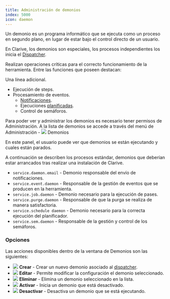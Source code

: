 ```yaml
---
title: Administración de demonios
index: 5000
icon: daemon
---
```

Un demonio es un programa informático que se ejecuta como un proceso en segundo plano, en lugar de estar bajo el control directo de un usuario.

En Clarive, los demonios son especiales, los procesos independientes los inicia el [Dispatcher](admin/dispatcher).

Realizan operaciones críticas para el correcto funcionamiento de la herramienta. Entre las funciones que poseen destacan:

Una línea adicional.

* Ejecución de steps.
* Procesamiento de eventos.
    - [Notificaciones](admin/notifications).
    - Ejecuciones [planificadas](admin/scheduler).
    - Control de semáforos.

Para poder ver y administrar los demonios es necesario tener permisos de Administración. A la lista de demonios se accede a través del menú de Administración - <img src="/static/images/icons/daemon.svg" /> Demonios

En este panel, el usuario puede ver que demonios se están ejecutando y cuales están parados.

A continuación se describen los procesos estándar, demonios que deberían estar arrancados tras realizar una instalación de Clarive.

- `service.daemon.email` - Demonio responsable del envío de notificaciones.
- `service.event.daemon` - Responsable de la gestión de eventos que se producen en la herramienta.
- `service.job.daemon` - Demonio necesario para la ejecución de pases.
- `service.purge.daemon` - Responsable de que la purga se realiza de manera satisfactoria.
- `service.schedule daemon` - Demonio necesario para la correcta ejecución del planificador.
- `service.sem.daemon` - Responsable de la gestión y control de los semáforos.

### Opciones
Las acciones disponibles dentro de la ventana de Demonios son las siguientes:

- <img src="/static/images/icons/add.svg" /> **Crear** - Crear un nuevo demonio asociado al [dispatcher](admin/dispatcher).
- <img src="/static/images/icons/edit.svg" /> **Editar** - Permite modificar la configuración el demonio seleccionado.
- <img src="/static/images/icons/delete.svg" /> **Eliminar** - Elimina un demonio seleccionado en la lista.
- <img src="/static/images/icons/start.svg" /> **Activar** - Inicia un demonio que está desactivado.
- <img src="/static/images/icons/stop.svg" /> **Desactivar** - Desactiva un demonio que se está ejecutando.
